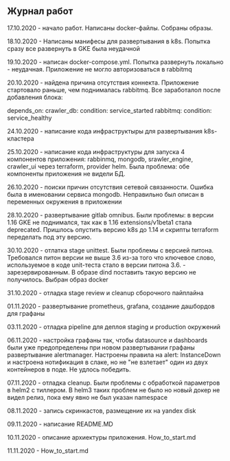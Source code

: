 ## Журнал работ

17.10.2020 - начало работ. Написаны docker-файлы. Собраны образы. 

18.10.2020 - Написаны манифесы для развертывания в k8s. Попытка сразу все развернуть в GKE была неудачной

19.10.2020 - написан docker-compose.yml. Попытка развернуть локально - неудачная. Приложение не могло авторизоваться в rabbitmq

20.10.2020 - найдена причина отсутствия коннекта. Приложение стартовало раньше, чем поднималась rabbitmq. Все заработалол после добавления блока:

depends_on:
      crawler_db:
        condition: service_started
      rabbitmq:
        condition: service_healthy 
        
24.10.2020 - написание кода инфраструктыры для развертывания k8s- кластера

25.10.2020 - написание кода инфраструктуры для запуска 4 компонентов приложения: rabbinmq, mongodb, srawler_engine, crawler_ui 
             через terraform, provider helm. Была проблема: обе компоненты приложения не видели БД. 
             
26.10.2020 - поиски причин отсутствия сетевой связанности. Ошибка была в именовании сервиса mongodb. Неправильно был описан в переменных окружения 
             в приложении
             
28.10.2020 - развертывание gitlab omnibus. Были проблемы: в версии 1.16 GKE не поднимался, так как в 1.16 extensions/v1beta1 стала deprecated.
             Пришлось опустить версию k8s до 1.14 и скрипты terraform переделать под эту версию.   
             
30.10.2020 - отлатка stage unittest. Были проблемы с версией питона. Требовался питон версии не выше 3.6 из-за того что ключевое слово, используемое в 
             коде unit-теста стало в версии питона 3.6. - зарезервированным. В образе dind поставить такую версию не получилось. 
             Выбран образ docker
             
31.10.2020 - отладка stage review и cleanup сборочного пайплайна 

01.11.2020 - развертывание prometheus, grafana, создание дашбордов для графаны

03.11.2020 - отладка pipeline для деплоя staging и production окружений

06.11.2020 - настройка графаны так, чтобы datasource и dashboards были уже предопределены при новом развертывании графаны
             развертывание alertmanager. Настроены правила на alert: InstanceDown и настроена нотификация в слаке, но не "не взлетает" 
             один из двух контейнеров в поде. Не удлось победить.
             
07.11.2020 - отладка cleanup. Были проблемы с обработкой параметров в helm2 с тиллером. В helm3 таких проблем не было но новый докер не видел
             релиз, пока ему явно не был указан namespace
             
08.11.2020 - запись скринкастов, размещение их на yandex disk 

09.11.2020 - написание README.MD

10.11.2020 - описание архиектуры приложения. How_to_start.md

11.11.2020 - How_to_start.md 
